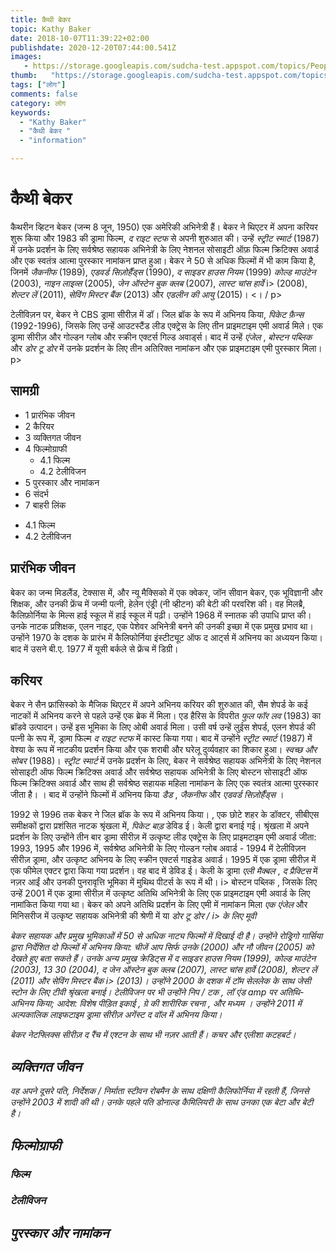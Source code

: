 ```yaml
---
title: कैथी बेकर 
topic: Kathy Baker
date: 2018-10-07T11:39:22+02:00
publishdate: 2020-12-20T07:44:00.541Z
images: 
   - https://storage.googleapis.com/sudcha-test.appspot.com/topics/People/kathy_baker/1.jpeg
thumb:   "https://storage.googleapis.com/sudcha-test.appspot.com/topics/People/kathy_baker/thumb.jpeg"
tags: ["लोग"]
comments: false
category: लोग
keywords: 
  - "Kathy Baker"
  - "कैथी बेकर "
  - "information"

---
```

<h1> कैथी बेकर </h1> <p> कैथरीन व्हिटन बेकर (जन्म 8 जून, 1950) एक अमेरिकी अभिनेत्री हैं। बेकर ने थिएटर में अपना करियर शुरू किया और 1983 की ड्रामा फिल्म, <i> द राइट स्टफ </i> से अपनी शुरुआत की। उन्हें <i> स्ट्रीट स्मार्ट </i> (1987) में उनके प्रदर्शन के लिए सर्वश्रेष्ठ सहायक अभिनेत्री के लिए नेशनल सोसाइटी ऑफ़ फिल्म क्रिटिक्स अवार्ड और एक स्वतंत्र आत्मा पुरस्कार नामांकन प्राप्त हुआ। बेकर ने 50 से अधिक फिल्मों में भी काम किया है, जिनमें <i> जैकनीफ </i> (1989), <i> एडवर्ड सिज़ोर्हैंड्स </i> (1990), <i> द साइडर हाउस नियम </i> (1999) <i> कोल्ड माउंटेन </i> (2003), <i> नाइन लाइव्स </i> (2005), <i> जेन ऑस्टेन बुक क्लब </i> (2007), <i> लास्ट चांस हार्वे </i> i> (2008), <i> शेल्टर लें </i> (2011), <i> सेविंग मिस्टर बैंक </i> (2013) और <i> एडलीन की आयु </i> (2015)। <। / p> <p> टेलीविज़न पर, बेकर ने CBS ड्रामा सीरीज़ में डॉ। जिल ब्रॉक के रूप में अभिनय किया, <i> पिकेट फ़ैन्स </i> (1992-1996), जिसके लिए उन्हें आउटस्टैंड लीड एक्ट्रेस के लिए तीन प्राइमटाइम एमी अवार्ड मिले। एक ड्रामा सीरीज़ और गोल्डन ग्लोब और स्क्रीन एक्टर्स गिल्ड अवार्ड्स। बाद में उन्हें <i> एंजेल </i>, <i> बोस्टन पब्लिक </i> और <i> डोर टू डोर </i> में उनके प्रदर्शन के लिए तीन अतिरिक्त नामांकन और एक प्राइमटाइम एमी पुरस्कार मिला। p> <h2> सामग्री </h2> <ul> <li> 1 प्रारंभिक जीवन </li> <li> 2 कैरियर </li> <li> 3 व्यक्तिगत जीवन </li> <li> 4 फिल्मोग्राफी <ul> <li> 4.1 फिल्म </li> <li> 4.2 टेलीविजन </li> </ul> </li> <li> 5 पुरस्कार और नामांकन </li> <li> 6 संदर्भ </li> <li> 7 बाहरी लिंक </li> </ul> <ul> <li> 4.1 फिल्म </li> <li> 4.2 टेलीविजन </li> </ul> <h2> प्रारंभिक जीवन </h2> <p> बेकर का जन्म मिडलैंड, टेक्सास में, और न्यू मैक्सिको में एक क्वेकर, जॉन सीवान बेकर, एक भूविज्ञानी और शिक्षक, और उनकी फ्रेंच में जन्मी पत्नी, हेलेन एंड्री (नी व्हीटन) की बेटी की परवरिश की। वह मिलब्रै, कैलिफ़ोर्निया के मिल्स हाई स्कूल में हाई स्कूल में पढ़ी। उन्होंने 1968 में स्नातक की उपाधि प्राप्त की। उनके नाटक प्रशिक्षक, एलन नाइट, एक पेशेवर अभिनेत्री बनने की उनकी इच्छा में एक प्रमुख प्रभाव था। उन्होंने 1970 के दशक के प्रारंभ में कैलिफोर्निया इंस्टीट्यूट ऑफ द आर्ट्स में अभिनय का अध्ययन किया। बाद में उसने बी.ए. 1977 में यूसी बर्कले से फ्रेंच में डिग्री। </p> <h2> करियर </h2> <p> बेकर ने सैन फ्रांसिस्को के मैजिक थिएटर में अपने अभिनय करियर की शुरुआत की, सैम शेपर्ड के कई नाटकों में अभिनय करने से पहले उन्हें एक ब्रेक में मिला। एड हैरिस के विपरीत <i> फुल फॉर लव </i> (1983) का ब्रॉडवे उत्पादन। उन्हें इस भूमिका के लिए ओबी अवार्ड मिला। उसी वर्ष उन्हें लुईस शेपर्ड, एलन शेपर्ड की पत्नी के रूप में, ड्रामा फिल्म <i> द राइट स्टफ </i> में कास्ट किया गया। बाद में उन्होंने <i> स्ट्रीट स्मार्ट </i> (1987) में वेश्या के रूप में नाटकीय प्रदर्शन किया और एक शराबी और घरेलू दुर्व्यवहार का शिकार हुआ। <i> स्वच्छ और सोबर </i> (1988)। <I> स्ट्रीट स्मार्ट </i> में उनके प्रदर्शन के लिए, बेकर ने सर्वश्रेष्ठ सहायक अभिनेत्री के लिए नेशनल सोसाइटी ऑफ फिल्म क्रिटिक्स अवार्ड और सर्वश्रेष्ठ सहायक अभिनेत्री के लिए बोस्टन सोसाइटी ऑफ फिल्म क्रिटिक्स अवार्ड और साथ ही सर्वश्रेष्ठ सहायक महिला नामांकन के लिए एक स्वतंत्र आत्मा पुरस्कार जीता है। । बाद में उन्होंने फिल्मों में अभिनय किया <i> डैड </i>, <i> जैकनीफ </i> और <i> एडवर्ड सिज़ोर्हैंड्स </i>। </p> <p> 1992 से 1996 तक बेकर ने जिल ब्रॉक के रूप में अभिनय किया। , एक छोटे शहर के डॉक्टर, सीबीएस समीक्षकों द्वारा प्रशंसित नाटक श्रृंखला में, <i> पिकेट बाड़ </i> डेविड ई। केली द्वारा बनाई गई। श्रृंखला में अपने प्रदर्शन के लिए उन्होंने तीन बार ड्रामा सीरीज़ में उत्कृष्ट लीड एक्ट्रेस के लिए प्राइमटाइम एमी अवार्ड जीता: 1993, 1995 और 1996 में, सर्वश्रेष्ठ अभिनेत्री के लिए गोल्डन ग्लोब अवार्ड - 1994 में टेलीविज़न सीरीज़ ड्रामा, और उत्कृष्ट अभिनय के लिए स्क्रीन एक्टर्स गाइडेड अवार्ड। 1995 में एक ड्रामा सीरीज़ में एक फीमेल एक्टर द्वारा किया गया प्रदर्शन। वह बाद में डेविड ई। केली के ड्रामा <i> एली मैक्बल </i>, <i> द प्रैक्टिस </i> में नज़र आईं और उनकी पुनरावृत्ति भूमिका में मुथिथ पीटर्स के रूप में थी। i> बोस्टन पब्लिक </i>, जिसके लिए उन्हें 2001 में एक ड्रामा सीरीज़ में उत्कृष्ट अतिथि अभिनेत्री के लिए एक प्राइमटाइम एमी अवार्ड के लिए नामांकित किया गया था। बेकर को अपने अतिथि प्रदर्शन के लिए एमी में नामांकन मिला <i> एक एंजेल </i> और मिनिसरीज में उत्कृष्ट सहायक अभिनेत्री की श्रेणी में या <i> डोर टू डोर / i> के लिए मूवी </p> <p> बेकर सहायक और प्रमुख भूमिकाओं में 50 से अधिक नाट्य फिल्मों में दिखाई दी है। उन्होंने रोड्रिगो गार्सिया द्वारा निर्देशित दो फिल्मों में अभिनय किया: <i> चीजें आप सिर्फ उनके </i> (2000) और <i> नौ जीवन </i> (2005) को देखते हुए बता सकते हैं। उनके अन्य प्रमुख क्रेडिट्स में <i> द साइडर हाउस नियम </i> (1999), <i> कोल्ड माउंटेन </i> (2003), <i> 13 30 </i> (2004), <i > द जेन ऑस्टेन बुक क्लब </i> (2007), <i> लास्ट चांस हार्वे </i> (2008), <i> शेल्टर लें </i> (2011) और <i> सेविंग मिस्टर बैंक </i> i> (2013)। उन्होंने 2000 के दशक में टॉम सेललेक के साथ <i> जेसी स्टोन </i> के लिए टीवी श्रृंखला बनाई। टेलीविजन पर भी उन्होंने <i> निप / टक </i>, <i> लॉ एंड amp पर अतिथि-अभिनय किया; आदेश: विशेष पीड़ित इकाई </i>, <i> ग्रे की शारीरिक रचना </i>, और <i> मध्यम </i>। उन्होंने 2011 में अल्पकालिक लाइफटाइम ड्रामा सीरीज़ <i> अगेंस्ट द वॉल </i> में अभिनय किया। </p> <p> बेकर नेटफ्लिक्स सीरीज़ <i> द रैंच </i> में एश्टन के साथ भी नज़र आती हैं। कचर और एलीशा कटहबर्ट। </p> <h2> व्यक्तिगत जीवन </h2> <p> वह अपने दूसरे पति, निर्देशक / निर्माता स्टीवन रोबमैन के साथ दक्षिणी कैलिफोर्निया में रहती हैं, जिनसे उन्होंने 2003 में शादी की थी। उनके पहले पति डोनाल्ड कैमिलियरी के साथ उनका एक बेटा और बेटी है। </p> <h2> फिल्मोग्राफी </h2 > <h3> फिल्म </h3> <h3> टेलीविजन </h3> <h2> पुरस्कार और नामांकन </h2> 